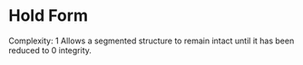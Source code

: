 # Hold Form
Complexity: 1
Allows a segmented structure to remain intact until it has been reduced to 0 integrity.